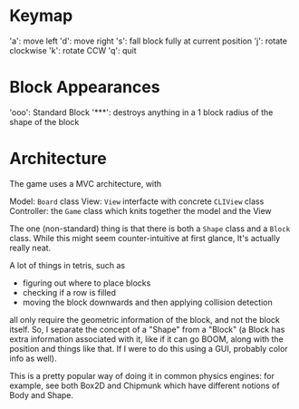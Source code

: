 Keymap
======
'a': move left
'd': move right
's': fall block fully at current position
'j': rotate clockwise
'k': rotate CCW
'q': quit

Block Appearances
=================

'ooo': Standard Block
'***': destroys anything in a 1 block radius of the shape of the block


Architecture
============

The game uses a MVC architecture, with

Model: `Board` class
View: `View` interfacte with concrete `CLIView` class
Controller: the `Game` class which knits together the model and the View


The one (non-standard) thing is that there is both a `Shape` class and a `Block` class.
While this might seem counter-intuitive at first glance, It's actually really neat.

A lot of things in tetris, such as
  - figuring out where to place blocks
  - checking if a row is filled
  - moving the block downwards and then applying collision detection

all only require the geometric information of the block, and not the block
itself. So, I separate the concept of a "Shape" from a "Block"
(a Block has extra information associated with it, like if it can go BOOM, along
with the position and things like that. If I were to do this using a GUI, probably
color info as well).

This is a pretty popular way of doing it in common physics engines: for example,
see both Box2D and Chipmunk which have different notions of Body and Shape.
